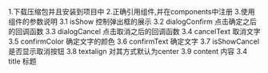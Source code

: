 1.下载压缩包并且安装到项目中
2.正确引用组件,并在components中注册
3.使用组件的参数说明
  3.1 isShow 控制弹出框的展示
  3.2 dialogConfirm 点击确定之后的回调函数
  3.3 dialogCancel 点击取消之后的回调函数
  3.4 cancelText 取消文字
  3.5 confirmColor 确定文字的颜色
  3.6 confirmText 确定文字
  3.7 isShowCancel 是否显示取消按钮
  3.8 textalign 对其方式默认为center
  3.9 content 内容
  3.4 title 标题